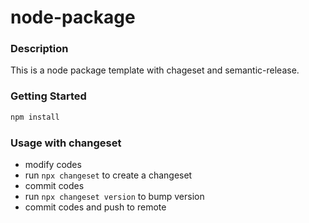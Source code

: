 # node-package

### Description

This is a node package template with chageset and semantic-release.

### Getting Started

```bash
npm install
```

### Usage with changeset

- modify codes
- run `npx changeset` to create a changeset
- commit codes
- run `npx changeset version` to bump version
- commit codes and push to remote
